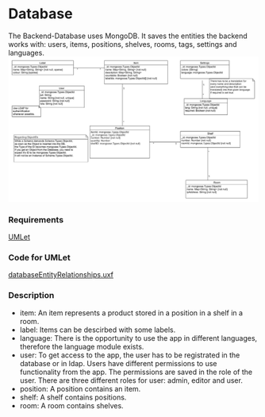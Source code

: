 # Database

The Backend-Database uses MongoDB.
It saves the entities the backend works with: users, items, positions, shelves, rooms, tags, settings and languages.
![databaseEntityRelationships](images/databaseEntityRelationships.jpg)

### Requirements
[UMLet](https://www.umlet.com/)

### Code for UMLet
[databaseEntityRelationships.uxf](https://github.com/PBL-Pick-By-Light/BE-Backend/tree/main/docs/wiki/images/databaseEntityRelationships.uxf)

### Description
* item: An item represents a product stored in a position in a shelf in a room.<br/>
* label: Items can be descirbed with some labels.<br/>
* language: There is the opportunity to use the app in different languages, therefore the language module exists.<br/>
* user: To get access to the app, the user has to be registrated in the database or in ldap. Users have different permissions to use functionality from the app. The permissions are saved in the role of the user. There are three different roles for user: admin, editor and user.<br/>
* position: A position contains an item.<br/>
* shelf: A shelf contains positions.<br/>
* room: A room contains shelves.
